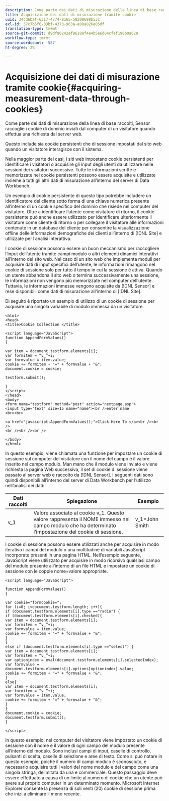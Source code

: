 ```yaml
---
description: Come parte dei dati di misurazione della linea di base raccolti, Sensor raccoglie i cookie di dominio inviati dal computer di un visitatore quando effettua una richiesta dal server web.
title: Acquisizione dei dati di misurazione tramite cookie
uuid: 34cd6baf-6317-4774-8165-58208698b53c
exl-id: 37c7b5f6-33bf-4373-963a-e08a826e05df
translation-type: tm+mt
source-git-commit: d9df90242ef96188f4e4b5e6d04cfef196b0a628
workflow-type: tm+mt
source-wordcount: '587'
ht-degree: 2%

---
```


# Acquisizione dei dati di misurazione tramite cookie{#acquiring-measurement-data-through-cookies}

Come parte dei dati di misurazione della linea di base raccolti, Sensor raccoglie i cookie di dominio inviati dal computer di un visitatore quando effettua una richiesta dal server web.

Questo include sia cookie persistenti che di sessione impostati dal sito web quando un visitatore interagisce con il sistema.

Nella maggior parte dei casi, i siti web impostano cookie persistenti per identificare i visitatori o acquisire gli input degli utenti da utilizzare nelle sessioni dei visitatori successive. Tutte le informazioni scritte e memorizzate nei cookie persistenti possono essere acquisite e utilizzate insieme a tutti gli altri dati di misurazione all’interno del server di Data Workbench.

Un esempio di cookie persistente di questo tipo potrebbe includere un identificatore del cliente sotto forma di una chiave numerica presente all’interno di un cookie specifico del dominio che risiede nel computer del visitatore. Oltre a identificare l’utente come visitatore di ritorno, il cookie persistente può anche essere utilizzato per identificare ulteriormente il visitatore come cliente di ritorno o per collegare il visitatore alle informazioni contenute in un database del cliente per consentire la visualizzazione offline delle informazioni demografiche dei clienti all’interno di [!DNL Site] e utilizzate per l’analisi interattiva.

I cookie di sessione possono essere un buon meccanismo per raccogliere l’input dell’utente tramite campi modulo o altri elementi dinamici interattivi all’interno del sito web. Nel caso di un sito web che implementa moduli per acquisire dati di input specifici dell’utente, le informazioni rimangono nel cookie di sessione solo per tutto il tempo in cui la sessione è attiva. Quando un utente abbandona il sito web o termina successivamente una sessione, le informazioni non vengono più memorizzate nel computer dell’utente. Tuttavia, le informazioni immesse vengono acquisite da [!DNL Sensor] e rese disponibili come dati di misurazione all&#39;interno di [!DNL Site].

Di seguito è riportato un esempio di utilizzo di un cookie di sessione per acquisire una singola variabile di modulo immessa da un visitatore.

```
<html> 
<head> 
<title>Cookie Collection </title> 
 
<script language="JavaScript"> 
function AppendFormValues() 
{ 
 
var item = document.testform.elements[i]; 
var formitem = “v_”+i; 
var formvalue = item.value; 
cookie += formitem + "=" + formvalue + "&"; 
document.cookie = cookie; 
 
testform.submit(); 
 
} 
</script> 
</head> 
<body> 
<form name="testform" method="post" action="nextpage.asp"> 
<input type="text" size=15 name="name"><br />enter name 
<br><br> 
 
<a href="javascript:AppendFormValues();">Click Here To </a><br /><br /> 
<br /><br /><br /> 
 
</body> 
</html> 
```

In questo esempio, viene chiamata una funzione per impostare un cookie di sessione sul computer del visitatore con il nome del campo e il valore inserito nel campo modulo. Man mano che il modulo viene inviato e viene richiesta la pagina Web successiva, il set di cookie di sessione viene passato al server web e raccolto da [!DNL Sensor]. I seguenti dati sono quindi disponibili all’interno del server di Data Workbench per l’utilizzo nell’analisi dei dati:

| Dati raccolti | Spiegazione | Esempio |
|---|---|---|
| v_1 | Valore associato al cookie v_1. Questo valore rappresenta il NOME immesso nel campo modulo che ha determinato l’impostazione del cookie di sessione. | v_1=John Smith |

I cookie di sessione possono essere utilizzati anche per acquisire in modo iterativo i campi del modulo o una moltitudine di variabili JavaScript incorporate presenti in una pagina HTML. Nell’esempio seguente, JavaScript viene utilizzato per acquisire in modo ricorsivo qualsiasi campo del modulo presente all’interno di un file HTML e impostare un cookie di sessione con le coppie nome=valore appropriate.

```
<script language="JavaScript"> 
 
function AppendFormValues() 
{ 
 
var cookie="formcookie="; 
for (i=0; i<document.testform.length; i++){ 
if (document.testform.elements[i].type =="radio") {            
if (document.testform.elements[i].checked){ 
var item = document.testform.elements[i]; 
var formitem = “v_”+i; 
var formvalue = item.value; 
cookie += formitem + "=" + formvalue + "&"; 
} 
} 
else if (document.testform.elements[i].type =="select") { 
var item = document.testform.elements[i]; 
var formitem = “v_”+i; 
var optionindex = eval(document.testform.elements[i].selectedIndex); 
var formvalue = document.testform.elements[i].options[optionindex].value;             
cookie += formitem + "=" + formvalue + "&"; 
} 
else{ 
var item = document.testform.elements[i]; 
var formitem = “v_”+i; 
var formvalue = item.value; 
cookie += formitem + "=" + formvalue + "&"; 
} 
} 
document.cookie = cookie; 
document.testform.submit(); 
} 
 
</script>
```

In questo esempio, nel computer del visitatore viene impostato un cookie di sessione con il nome e il valore di ogni campo del modulo presente all’interno del modulo. Sono inclusi campi di input, caselle di controllo, pulsanti di scelta, caselle di selezione e aree di testo. Come si può notare in questo esempio, poiché il numero di campi modulo è sconosciuto, è necessario acquisire tutti i valori del nome modulo e del campo come una singola stringa, delimitata da una e commerciale. Questo passaggio deve essere effettuato a causa di un limite al numero di cookie che un utente può avere sul proprio computer in un determinato momento. Microsoft Internet Explorer consente la presenza di soli venti (20) cookie di sessione prima che inizi a eliminare il meno recente.

